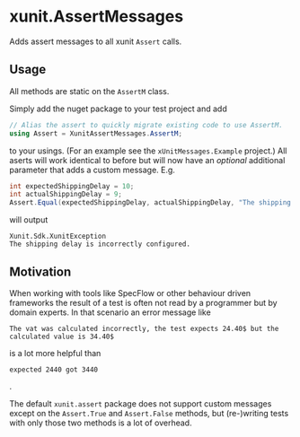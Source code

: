 # xunit.AssertMessages

Adds assert messages to all xunit `Assert` calls.

## Usage
All methods are static on the `AssertM` class.

Simply add the nuget package to your test project and add

``` csharp
// Alias the assert to quickly migrate existing code to use AssertM.
using Assert = XunitAssertMessages.AssertM;
```

to your usings. (For an example see the `xUnitMessages.Example` project.)
All aserts will work identical to before but will now have an _optional_ additional 
parameter that adds a custom message. E.g.

``` csharp
int expectedShippingDelay = 10;
int actualShippingDelay = 9;
Assert.Equal(expectedShippingDelay, actualShippingDelay, "The shipping delay is incorrectly configured.");
```

will output
```
Xunit.Sdk.XunitException
The shipping delay is incorrectly configured.
```

## Motivation
When working with tools like SpecFlow or other behaviour driven frameworks the result of a test
is often not read by a programmer but by domain experts. In that scenario an error message like
```
The vat was calculated incorrectly, the test expects 24.40$ but the calculated value is 34.40$
```

is a lot more helpful than 
```
expected 2440 got 3440
```
.

The default `xunit.assert` package does not support custom messages except on the `Assert.True`
and `Assert.False` methods, but (re-)writing tests with only those two methods is a lot of overhead.